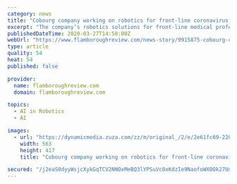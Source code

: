 ```yaml
---
category: news
title: "Cobourg company working on robotics for front-line coronavirus response"
excerpt: "The company’s robotics solutions for front-line medical professional would include a self-driving indoor delivery robot and artificial intelligence sterilization robots for indoor and outdoor applications. “It’s time to unleash the power of technology to protect our front-line medical professionals,” Zuo said. He said that in order for ..."
publishedDateTime: 2020-03-27T14:58:00Z
webUrl: "https://www.flamboroughreview.com/news-story/9915875-cobourg-company-working-on-robotics-for-front-line-coronavirus-response/"
type: article
quality: 54
heat: 54
published: false

provider:
  name: flamboroughreview.com
  domain: flamboroughreview.com

topics:
  - AI in Robotics
  - AI

images:
  - url: "https://dynamicmedia.zuza.com/zz/m/original_/2/e/2e61fc69-2202-4b4f-83df-25d12551250f/CB_Z_RoboticsCOVID___Super_Portrait.jpg"
    width: 563
    height: 417
    title: "Cobourg company working on robotics for front-line coronavirus response"

secured: "/j2eaS0dyyWsjcXykGqTCV2NNOxMeBQ3lYPSuVc8xKdzIe9NaofoWX0Ok27UdLoWRFE0AY0nwuVxcDbk8RrrnVFrovhZLHVYmpyeKXyUdbFLg2eA0Qxnqkq4dQGuHvD94sCocaDqo8USadEp08od2HIKnDSBpmGMzoUMJqy5GdRg7PoGTXehlUeAXcROV+3OoWGQ6/XxGn0LhnePjQESghcaxwJ7tDlpIClAWBmgoOiLY2tFa9uXuhgdJSJwjHu6KXU5nPmGWBiRzdKUeTKQEyl9gL+z1VtjGTDDSfJ/B8dPbbA59grKK38KS/tP15Dk59CjAfgSTH30vnrTlardkrpU9GMfaI3IDGgcO5TE0yjzZttYR1oaP5RRUujWz8xwSXKU9+Nq677t1YRvE/pXdbASNjule9j6Yt2jUBsDx1mrWNnO6QCxBqv7KgpoVXqIojQPOeei/nlCJZaClLJum0H3leHU4FN2Tg8yF71bMyE=;eBSqYU+TuivjIWNAkX1SeQ=="
---
```


